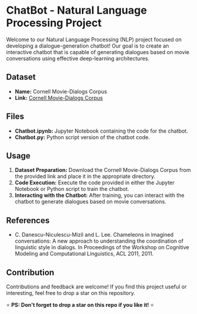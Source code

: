 # ChatBot - Natural Language Processing Project

Welcome to our Natural Language Processing (NLP) project focused on developing a dialogue-generation chatbot! Our goal is to create an interactive chatbot that is capable of generating dialogues based on movie conversations using effective deep-learning architectures.

## Dataset
- **Name:** Cornell Movie-Dialogs Corpus
- **Link:** [Cornell Movie-Dialogs Corpus](https://www.cs.cornell.edu/~cristian/Cornell_Movie-Dialogs_Corpus.html)

## Files
- **Chatbot.ipynb:** Jupyter Notebook containing the code for the chatbot.
- **Chatbot.py:** Python script version of the chatbot code.

## Usage
1. **Dataset Preparation:** Download the Cornell Movie-Dialogs Corpus from the provided link and place it in the appropriate directory.
2. **Code Execution:** Execute the code provided in either the Jupyter Notebook or Python script to train the chatbot.
3. **Interacting with the Chatbot:** After training, you can interact with the chatbot to generate dialogues based on movie conversations.

## References
- C. Danescu-Niculescu-Mizil and L. Lee. Chameleons in imagined conversations: A new approach to understanding the coordination of linguistic style in dialogs. In Proceedings of the Workshop on Cognitive Modeling and Computational Linguistics, ACL 2011, 2011.

## Contribution
Contributions and feedback are welcome! If you find this project useful or interesting, feel free to drop a star on this repository.

⭐ **PS: Don't forget to drop a star on this repo if you like it!** ⭐

